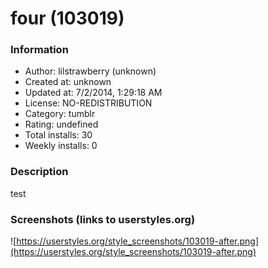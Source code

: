 # four (103019)

### Information
- Author: lilstrawberry (unknown)
- Created at: unknown
- Updated at: 7/2/2014, 1:29:18 AM
- License: NO-REDISTRIBUTION
- Category: tumblr
- Rating: undefined
- Total installs: 30
- Weekly installs: 0


### Description
test


### Screenshots (links to userstyles.org)
![https://userstyles.org/style_screenshots/103019-after.png](https://userstyles.org/style_screenshots/103019-after.png)


